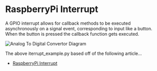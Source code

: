 # RaspberryPi Interrupt
A GPIO interrupt allows for callback methods to be executed asynchronously on a signal event, corresponding to input like a button.  When the button is pressed the callback function gets executed.

![Analog To Digital Convertor Diagram](C:/Users/mzawam2/Downloads/arduino_interrupt_mode.jpg)


The above iterrupt_example.py based off of the following article...
- [RaspberryPi Interrupt](https://roboticsbackend.com/raspberry-pi-gpio-interrupts-tutorial/)


